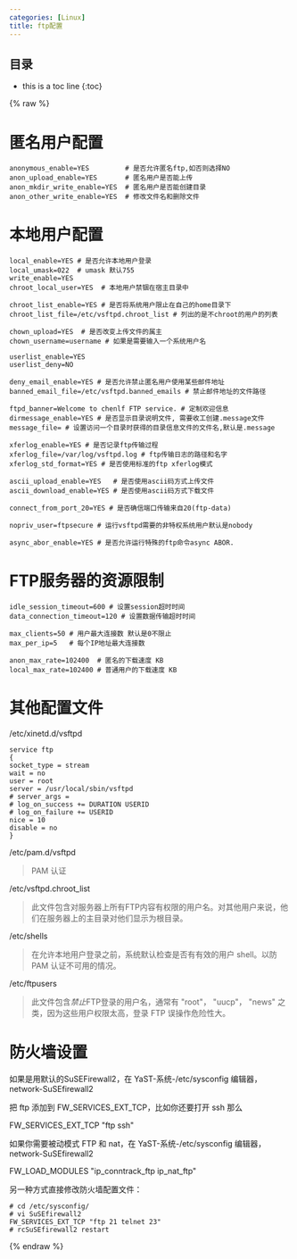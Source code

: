 ```yaml
---
categories: [Linux]
title: ftp配置
---
```


## 目录
+ this is a toc line
{:toc}

{% raw %}

# 匿名用户配置  
```
anonymous_enable=YES         # 是否允许匿名ftp,如否则选择NO  
anon_upload_enable=YES       # 匿名用户是否能上传  
anon_mkdir_write_enable=YES  # 匿名用户是否能创建目录  
anon_other_write_enable=YES  # 修改文件名和删除文件  
```

# 本地用户配置  
```
local_enable=YES # 是否允许本地用户登录  
local_umask=022  # umask 默认755  
write_enable=YES  
chroot_local_user=YES  # 本地用户禁锢在宿主目录中  

chroot_list_enable=YES # 是否将系统用户限止在自己的home目录下  
chroot_list_file=/etc/vsftpd.chroot_list # 列出的是不chroot的用户的列表  

chown_upload=YES  # 是否改变上传文件的属主  
chown_username=username # 如果是需要输入一个系统用户名  

userlist_enable=YES  
userlist_deny=NO  

deny_email_enable=YES # 是否允许禁止匿名用户使用某些邮件地址  
banned_email_file=/etc/vsftpd.banned_emails # 禁止邮件地址的文件路径  

ftpd_banner=Welcome to chenlf FTP service. # 定制欢迎信息  
dirmessage_enable=YES # 是否显示目录说明文件, 需要收工创建.message文件  
message_file= # 设置访问一个目录时获得的目录信息文件的文件名,默认是.message  

xferlog_enable=YES # 是否记录ftp传输过程  
xferlog_file=/var/log/vsftpd.log # ftp传输日志的路径和名字  
xferlog_std_format=YES # 是否使用标准的ftp xferlog模式  

ascii_upload_enable=YES   # 是否使用ascii码方式上传文件  
ascii_download_enable=YES # 是否使用ascii码方式下载文件  

connect_from_port_20=YES # 是否确信端口传输来自20(ftp-data)  

nopriv_user=ftpsecure # 运行vsftpd需要的非特权系统用户默认是nobody  

async_abor_enable=YES # 是否允许运行特殊的ftp命令async ABOR.  
```

# FTP服务器的资源限制  
``` 
idle_session_timeout=600 # 设置session超时时间  
data_connection_timeout=120 # 设置数据传输超时时间  

max_clients=50 # 用户最大连接数 默认是0不限止  
max_per_ip=5   # 每个IP地址最大连接数  

anon_max_rate=102400  # 匿名的下载速度 KB  
local_max_rate=102400 # 普通用户的下载速度 KB  
```

# 其他配置文件  

/etc/xinetd.d/vsftpd

```
service ftp  
{  
socket_type = stream  
wait = no  
user = root  
server = /usr/local/sbin/vsftpd  
# server_args =  
# log_on_success += DURATION USERID  
# log_on_failure += USERID  
nice = 10  
disable = no  
}
```

/etc/pam.d/vsftpd  
> PAM 认证

/etc/vsftpd.chroot_list
> 此文件包含对服务器上所有FTP内容有权限的用户名。对其他用户来说，他们在服务器上的主目录对他们显示为根目录。

/etc/shells
> 在允许本地用户登录之前，系统默认检查是否有有效的用户 shell。以防 PAM 认证不可用的情况。

/etc/ftpusers
> 此文件包含*禁止*FTP登录的用户名，通常有 "root"， "uucp"， "news" 之类，因为这些用户权限太高，登录 FTP 误操作危险性大。

# 防火墙设置  

如果是用默认的SuSEFirewall2，在 YaST-系统-/etc/sysconfig 编辑器，network-SuSEfirewall2  

把 ftp 添加到 FW_SERVICES_EXT_TCP，比如你还要打开 ssh 那么  

FW_SERVICES_EXT_TCP "ftp ssh"  

如果你需要被动模式 FTP 和 nat，在 YaST-系统-/etc/sysconfig 编辑器，network-SuSEfirewall2  

FW_LOAD_MODULES "ip_conntrack_ftp ip_nat_ftp"  


另一种方式直接修改防火墙配置文件： 

```
# cd /etc/sysconfig/  
# vi SuSEfirewall2  
FW_SERVICES_EXT_TCP "ftp 21 telnet 23"  
# rcSuSEfirewall2 restart
```
{% endraw %}
